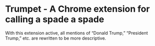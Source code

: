 # Trumpet - A Chrome extension for calling a spade a spade

With this extension active, all mentions of “Donald Trump,” “President
Trump,” etc. are rewritten to be more descriptive.
